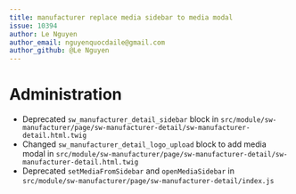 ```yaml
---
title: manufacturer replace media sidebar to media modal
issue: 10394
author: Le Nguyen
author_email: nguyenquocdaile@gmail.com
author_github: @Le Nguyen
---
```

# Administration
* Deprecated `sw_manufacturer_detail_sidebar` block in `src/module/sw-manufacturer/page/sw-manufacturer-detail/sw-manufacturer-detail.html.twig`
* Changed `sw_manufacturer_detail_logo_upload` block to add media modal in `src/module/sw-manufacturer/page/sw-manufacturer-detail/sw-manufacturer-detail.html.twig`
* Deprecated `setMediaFromSidebar` and `openMediaSidebar` in `src/module/sw-manufacturer/page/sw-manufacturer-detail/index.js`
